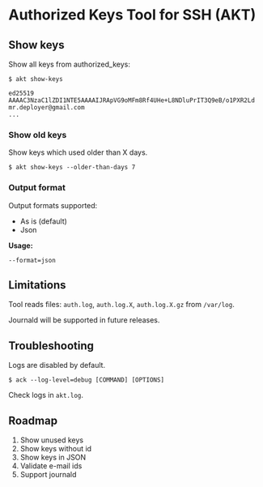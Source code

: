 # Authorized Keys Tool for SSH (AKT)

## Show keys

Show all keys from authorized_keys:

```shell
$ akt show-keys

ed25519 AAAAC3NzaC1lZDI1NTE5AAAAIJRApVG9oMFm8Rf4UHe+L8NDluPrIT3Q9eB/o1PXR2Ld mr.deployer@gmail.com
...
```

### Show old keys

Show keys which used older than X days.

```shell
$ akt show-keys --older-than-days 7
```

### Output format

Output formats supported:
- As is (default)
- Json

**Usage:**

```
--format=json
```

## Limitations

Tool reads files: `auth.log`, `auth.log.X`, `auth.log.X.gz` from `/var/log`.

Journald will be supported in future releases.

## Troubleshooting

Logs are disabled by default.

```shell
$ ack --log-level=debug [COMMAND] [OPTIONS]
```

Check logs in `akt.log`.

## Roadmap

1. Show unused keys
2. Show keys without id
3. Show keys in JSON
4. Validate e-mail ids
5. Support journald
